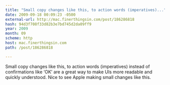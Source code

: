 ```yaml
---
title: "Small copy changes like this, to action words (imperatives)..."
date: 2009-09-18 00:09:23 -0500
external-url: http://mac.finerthingsin.com/post/186286818
hash: 94d3f708f33d82b3e7bd745d2da09ff9
year: 2009
month: 09
scheme: http
host: mac.finerthingsin.com
path: /post/186286818

---
```


Small copy changes like this, to action words (imperatives) instead of confirmations like ‘OK’ are a great way to make UIs more readable and quickly understood. Nice to see Apple making small changes like this.
